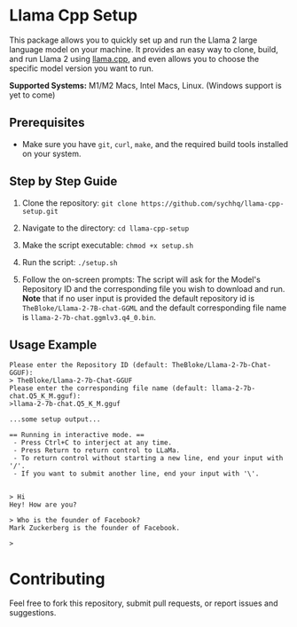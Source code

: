 # Llama Cpp Setup

This package allows you to quickly set up and run the Llama 2 large language model on your machine. It provides an easy way to clone, build, and run Llama 2 using [llama.cpp](https://github.com/ggerganov/llama.cpp), and even allows you to choose the specific model version you want to run.

**Supported Systems:** M1/M2 Macs, Intel Macs, Linux. (Windows support is yet to come)

## Prerequisites

- Make sure you have `git`, `curl`, `make`, and the required build tools installed on your system.

## Step by Step Guide

1. Clone the repository: `git clone https://github.com/sychhq/llama-cpp-setup.git`

2. Navigate to the directory: `cd llama-cpp-setup`

3. Make the script executable: `chmod +x setup.sh`

4. Run the script: `./setup.sh`

5. Follow the on-screen prompts: The script will ask for the Model's Repository ID and the corresponding file you wish to download and run. **Note** that if no user input is provided the default repository id is `TheBloke/Llama-2-7B-chat-GGML` and the default corresponding file name is `llama-2-7b-chat.ggmlv3.q4_0.bin`.

## Usage Example

```
Please enter the Repository ID (default: TheBloke/Llama-2-7b-Chat-GGUF):
> TheBloke/Llama-2-7b-Chat-GGUF
Please enter the corresponding file name (default: llama-2-7b-chat.Q5_K_M.gguf):
>llama-2-7b-chat.Q5_K_M.gguf

...some setup output...

== Running in interactive mode. ==
 - Press Ctrl+C to interject at any time.
 - Press Return to return control to LLaMa.
 - To return control without starting a new line, end your input with '/'.
 - If you want to submit another line, end your input with '\'.


> Hi
Hey! How are you?

> Who is the founder of Facebook?
Mark Zuckerberg is the founder of Facebook.

>
```

# Contributing

Feel free to fork this repository, submit pull requests, or report issues and suggestions.
